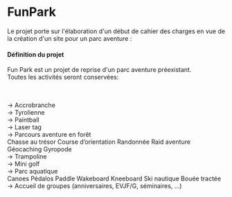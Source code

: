 # FunPark

Le projet porte sur l'élaboration d'un début de cahier des charges en vue de la création d'un site pour un parc aventure :

#### Définition du projet

Fun Park est un projet de reprise d'un parc aventure préexistant.<br/>
Toutes les activités seront conservées:  
<br/>
<br/>

-> Accrobranche
<br/>
-> Tyrolienne
<br/>
-> Paintball
<br/>
-> Laser tag
<br/>
-> Parcours aventure en forêt
<br/>
Chasse au trésor
Course d’orientation
Randonnée
Raid aventure
Géocaching
Gyropode
<br/>
-> Trampoline
<br/>
-> Mini golf
<br/>
-> Parc aquatique
<br/>
Canoes
Pédalos
Paddle
Wakeboard
Kneeboard
Ski nautique
Bouée tractée
<br/>
-> Accueil de groupes (anniversaires, EVJF/G, séminaires, ...)